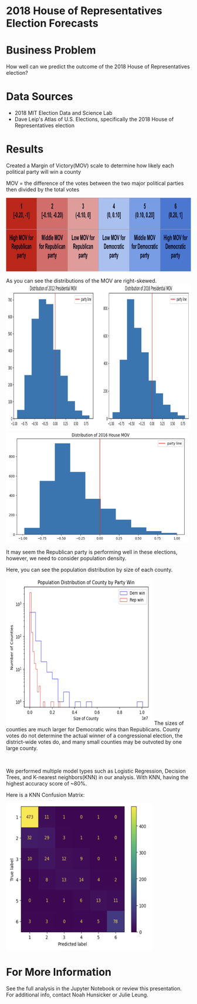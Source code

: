 # 2018 House of Representatives Election Forecasts 

# Business Problem
How well can we predict the outcome of the 2018 House of Representatives election?

# Data Sources
- 2018 MIT Election Data and Science Lab
- Dave Leip's Atlas of U.S. Elections, specifically the 2018 House of Representatives election 

# Results
Created a Margin of Victory(MOV) scale to determine how likely each political party will win a county 

MOV = the difference of the votes between the two major political parties then divided by the total votes

<img src='images/mov_scale.png' width='800' height='200'>

As you can see the distributions of the MOV are right-skewed. 
<img src='images/pres_mov.png' width='800' height='400'>
<img src='images/house_mov.png' width='500' height='300'>

It may seem the Republican party is performing well in these elections, however, we need to consider population density.

Here, you can see the population distribution by size of each county. 

<img src='images/pop.png' width='400' height='400'>
The sizes of counties are much larger for Democratic wins than Republicans. 
County votes do not determine the actual winner of a congressional election, the district-wide votes do, and many small counties may be outvoted by one large county.

&nbsp;

We performed multiple model types such as Logistic Regression, Decision Trees, and K-nearest neighbors(KNN) in our analysis. 
With KNN, having the highest accuracy score of ~80%.

Here is a KNN Confusion Matrix:

<img src='images/confusion_matrix.png' width='400' height='400'>


# For More Information
See the full analysis in the Jupyter Notebook or review this presentation. For additional info, contact Noah Hunsicker or Julie Leung.
